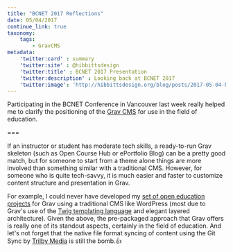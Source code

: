 ```yaml
---
title: "BCNET 2017 Reflections"
date: 05/04/2017
continue_link: true
taxonomy:
    tags:
        - GravCMS
metadata:
    'twitter:card' : summary
    'twitter:site' : @hibbittsdesign
    'twitter:title' : BCNET 2017 Presentation
    'twitter:description' : Looking back at BCNET 2017
    'twitter:image': 'http://hibbittsdesign.org/blog/posts/2017-05-04-bcnet-2017-reflections/powerpoint.png'
---
```


Participating in the BCNET Conference in Vancouver last week really helped me to clarify the positioning of the [Grav CMS](http://getgrav.org) for use in the field of education.

===

If an instructor or student has moderate tech skills, a ready-to-run Grav skeleton (such as Open Course Hub or ePortfolio Blog) can be a pretty good match, but for someone to start from a theme alone things are more involved than something similar with a traditional CMS. However, for someone who is quite tech-savvy, it is much easier and faster to customize content structure and presentation in Grav.

For example, I could never have developed my [set of open education projects](http://learn.hibbittsdesign.org/) for Grav using a traditional CMS like WordPress (most due to Grav's use of the [Twig templating language](https://twig.sensiolabs.org/) and elegant layered architecture). Given the above, the pre-packaged approach that Grav offers is really one of its standout aspects, certainly in the field of education. And let's not forget that the native file format syncing of content using the Git Sync by [Trilby Media](https://trilby.media/) is still the bomb.👍
